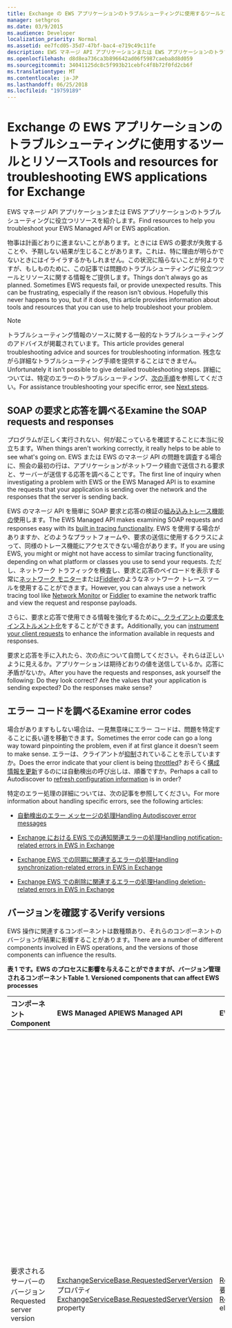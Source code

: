```yaml
---
title: Exchange の EWS アプリケーションのトラブルシューティングに使用するツールとリソース
manager: sethgros
ms.date: 03/9/2015
ms.audience: Developer
localization_priority: Normal
ms.assetid: ee7fcd05-35d7-47bf-bac4-e719c49c11fe
description: EWS マネージ API アプリケーションまたは EWS アプリケーションのトラブルシューティングに役立つリソースを紹介します。
ms.openlocfilehash: d8d8ea736ca3b896642ad06f5987caeba8d8d059
ms.sourcegitcommit: 34041125dc8c5f993b21cebfc4f8b72f0fd2cb6f
ms.translationtype: MT
ms.contentlocale: ja-JP
ms.lasthandoff: 06/25/2018
ms.locfileid: "19759189"
---
```

# <a name="tools-and-resources-for-troubleshooting-ews-applications-for-exchange"></a><span data-ttu-id="734d2-103">Exchange の EWS アプリケーションのトラブルシューティングに使用するツールとリソース</span><span class="sxs-lookup"><span data-stu-id="734d2-103">Tools and resources for troubleshooting EWS applications for Exchange</span></span>

<span data-ttu-id="734d2-104">EWS マネージ API アプリケーションまたは EWS アプリケーションのトラブルシューティングに役立つリソースを紹介します。</span><span class="sxs-lookup"><span data-stu-id="734d2-104">Find resources to help you troubleshoot your EWS Managed API or EWS application.</span></span>
  
<span data-ttu-id="734d2-p101">物事は計画どおりに進まないことがあります。ときには EWS の要求が失敗することや、予期しない結果が生じることがあります。これは、特に理由が明らかでないときにはイライラするかもしれません。この状況に陥らないことが何よりですが、もしものために、この記事では問題のトラブルシューティングに役立つツールとリソースに関する情報をご提供します。</span><span class="sxs-lookup"><span data-stu-id="734d2-p101">Things don't always go as planned. Sometimes EWS requests fail, or provide unexpected results. This can be frustrating, especially if the reason isn't obvious. Hopefully this never happens to you, but if it does, this article provides information about tools and resources that you can use to help troubleshoot your problem.</span></span>
  
> [!NOTE]
> <span data-ttu-id="734d2-109">トラブルシューティング情報のソースに関する一般的なトラブルシューティングのアドバイスが掲載されています。</span><span class="sxs-lookup"><span data-stu-id="734d2-109">This article provides general troubleshooting advice and sources for troubleshooting information.</span></span> <span data-ttu-id="734d2-110">残念ながら詳細なトラブルシューティング手順を提供することはできません。</span><span class="sxs-lookup"><span data-stu-id="734d2-110">Unfortunately it isn't possible to give detailed troubleshooting steps.</span></span> <span data-ttu-id="734d2-111">詳細については、特定のエラーのトラブルシューティング、[次の手順](#bk_NextSteps)を参照してください。</span><span class="sxs-lookup"><span data-stu-id="734d2-111">For assistance troubleshooting your specific error, see [Next steps](#bk_NextSteps).</span></span> 
  
## <a name="examine-the-soap-requests-and-responses"></a><span data-ttu-id="734d2-112">SOAP の要求と応答を調べる</span><span class="sxs-lookup"><span data-stu-id="734d2-112">Examine the SOAP requests and responses</span></span>

<span data-ttu-id="734d2-113">プログラムが正しく実行されない、何が起こっているを確認することに本当に役立ちます。</span><span class="sxs-lookup"><span data-stu-id="734d2-113">When things aren't working correctly, it really helps to be able to see what's going on.</span></span> <span data-ttu-id="734d2-114">EWS または EWS のマネージ API の問題を調査する場合に、照会の最初の行は、アプリケーションがネットワーク経由で送信される要求と、サーバーが送信する応答を調べることです。</span><span class="sxs-lookup"><span data-stu-id="734d2-114">The first line of inquiry when investigating a problem with EWS or the EWS Managed API is to examine the requests that your application is sending over the network and the responses that the server is sending back.</span></span>
  
<span data-ttu-id="734d2-115">EWS のマネージ API を簡単に SOAP 要求と応答の検証の[組み込みトレース機能の](how-to-trace-requests-responses-to-troubleshoot-ews-managed-api-applications.md)使用します。</span><span class="sxs-lookup"><span data-stu-id="734d2-115">The EWS Managed API makes examining SOAP requests and responses easy with its [built in tracing functionality](how-to-trace-requests-responses-to-troubleshoot-ews-managed-api-applications.md).</span></span> <span data-ttu-id="734d2-116">EWS を使用する場合がありますか、どのようなプラットフォームや、要求の送信に使用するクラスによって、同様のトレース機能にアクセスできない場合があります。</span><span class="sxs-lookup"><span data-stu-id="734d2-116">If you are using EWS, you might or might not have access to similar tracing functionality, depending on what platform or classes you use to send your requests.</span></span> <span data-ttu-id="734d2-117">ただし、ネットワーク トラフィックを検査し、要求と応答のペイロードを表示する常に[ネットワーク モニター](http://www.microsoft.com/en-us/download/details.aspx?id=4865)または[Fiddler](http://www.telerik.com/fiddler)のようなネットワーク トレース ツールを使用することができます。</span><span class="sxs-lookup"><span data-stu-id="734d2-117">However, you can always use a network tracing tool like [Network Monitor](http://www.microsoft.com/en-us/download/details.aspx?id=4865) or [Fiddler](http://www.telerik.com/fiddler) to examine the network traffic and view the request and response payloads.</span></span> 
  
<span data-ttu-id="734d2-118">さらに、要求と応答で使用できる情報を強化するために[、クライアントの要求をインストルメント化](instrumenting-client-requests-for-ews-and-rest-in-exchange.md)をすることができます。</span><span class="sxs-lookup"><span data-stu-id="734d2-118">Additionally, you can [instrument your client requests](instrumenting-client-requests-for-ews-and-rest-in-exchange.md) to enhance the information available in requests and responses.</span></span> 
  
<span data-ttu-id="734d2-p105">要求と応答を手に入れたら、次の点について自問してください。それらは正しいように見えるか。アプリケーションは期待どおりの値を送信しているか。応答に矛盾がないか。</span><span class="sxs-lookup"><span data-stu-id="734d2-p105">After you have the requests and responses, ask yourself the following: Do they look correct? Are the values that your application is sending expected? Do the responses make sense?</span></span>
  
## <a name="examine-error-codes"></a><span data-ttu-id="734d2-122">エラー コードを調べる</span><span class="sxs-lookup"><span data-stu-id="734d2-122">Examine error codes</span></span>

<span data-ttu-id="734d2-123">場合がありますもしない場合は、一見無意味にエラー コードは、問題を特定することに長い道を移動できます。</span><span class="sxs-lookup"><span data-stu-id="734d2-123">Sometimes the error code can go a long way toward pinpointing the problem, even if at first glance it doesn't seem to make sense.</span></span> <span data-ttu-id="734d2-124">エラーは、クライアントが[抑制](ews-throttling-in-exchange.md)されていることを示していますか。</span><span class="sxs-lookup"><span data-stu-id="734d2-124">Does the error indicate that your client is being [throttled](ews-throttling-in-exchange.md)?</span></span> <span data-ttu-id="734d2-125">おそらく[構成情報を更新](how-to-refresh-configuration-information-by-using-autodiscover.md)するのには自動検出の呼び出しは、順番ですか。</span><span class="sxs-lookup"><span data-stu-id="734d2-125">Perhaps a call to Autodiscover to [refresh configuration information](how-to-refresh-configuration-information-by-using-autodiscover.md) is in order?</span></span> 
  
<span data-ttu-id="734d2-126">特定のエラー処理の詳細については、次の記事を参照してください。</span><span class="sxs-lookup"><span data-stu-id="734d2-126">For more information about handling specific errors, see the following articles:</span></span>
  
- [<span data-ttu-id="734d2-127">自動検出のエラー メッセージの処理</span><span class="sxs-lookup"><span data-stu-id="734d2-127">Handling Autodiscover error messages</span></span>](handling-autodiscover-error-messages.md)
    
- [<span data-ttu-id="734d2-128">Exchange における EWS での通知関連エラーの処理</span><span class="sxs-lookup"><span data-stu-id="734d2-128">Handling notification-related errors in EWS in Exchange</span></span>](handling-notification-related-errors-in-ews-in-exchange.md)
    
- [<span data-ttu-id="734d2-129">Exchange EWS での同期に関連するエラーの処理</span><span class="sxs-lookup"><span data-stu-id="734d2-129">Handling synchronization-related errors in EWS in Exchange</span></span>](handling-synchronization-related-errors-in-ews-in-exchange.md)
    
- [<span data-ttu-id="734d2-130">Exchange EWS での削除に関連するエラーの処理</span><span class="sxs-lookup"><span data-stu-id="734d2-130">Handling deletion-related errors in EWS in Exchange</span></span>](handling-deletion-related-errors-in-ews-in-exchange.md)
    
## <a name="verify-versions"></a><span data-ttu-id="734d2-131">バージョンを確認する</span><span class="sxs-lookup"><span data-stu-id="734d2-131">Verify versions</span></span>

<span data-ttu-id="734d2-132">EWS 操作に関連するコンポーネントは数種類あり、それらのコンポーネントのバージョンが結果に影響することがあります。</span><span class="sxs-lookup"><span data-stu-id="734d2-132">There are a number of different components involved in EWS operations, and the versions of those components can influence the results.</span></span>
  
<span data-ttu-id="734d2-133">**表 1 です。EWS のプロセスに影響を与えることができますが、バージョン管理されるコンポーネント**</span><span class="sxs-lookup"><span data-stu-id="734d2-133">**Table 1. Versioned components that can affect EWS processes**</span></span>

|<span data-ttu-id="734d2-134">**コンポーネント**</span><span class="sxs-lookup"><span data-stu-id="734d2-134">**Component**</span></span>|<span data-ttu-id="734d2-135">**EWS Managed API**</span><span class="sxs-lookup"><span data-stu-id="734d2-135">**EWS Managed API**</span></span>|<span data-ttu-id="734d2-136">**EWS**</span><span class="sxs-lookup"><span data-stu-id="734d2-136">**EWS**</span></span>|<span data-ttu-id="734d2-137">**メモ**</span><span class="sxs-lookup"><span data-stu-id="734d2-137">**Notes**</span></span>|
|:-----|:-----|:-----|:-----|
|<span data-ttu-id="734d2-138">要求されるサーバーのバージョン</span><span class="sxs-lookup"><span data-stu-id="734d2-138">Requested server version</span></span>  <br/> |<span data-ttu-id="734d2-139">[ExchangeServiceBase.RequestedServerVersion](http://msdn.microsoft.com/ja-jp/library/microsoft.exchange.webservices.data.exchangeservicebase.requestedserverversion%28v=exchg.80%29.aspx)プロパティ</span><span class="sxs-lookup"><span data-stu-id="734d2-139">[ExchangeServiceBase.RequestedServerVersion](http://msdn.microsoft.com/ja-jp/library/microsoft.exchange.webservices.data.exchangeservicebase.requestedserverversion%28v=exchg.80%29.aspx) property</span></span>  <br/> |<span data-ttu-id="734d2-140">[RequestServerVersion](http://msdn.microsoft.com/library/af4032d5-42b3-463e-9d0a-8236d78e5b75%28Office.15%29.aspx)要素</span><span class="sxs-lookup"><span data-stu-id="734d2-140">[RequestServerVersion](http://msdn.microsoft.com/library/af4032d5-42b3-463e-9d0a-8236d78e5b75%28Office.15%29.aspx) element</span></span>  <br/> |<span data-ttu-id="734d2-p107">この値により、EWS 要求の処理に使用される EWS スキーマのバージョンが制御されます。ここで指定されたスキーマのバージョンが、送信する要求に適していることを確認します。一部のプロパティと操作は、以前のスキーマのバージョンでは利用できません。</span><span class="sxs-lookup"><span data-stu-id="734d2-p107">This value controls which version of the EWS schema is used to process the EWS request. Make sure that the schema version specified here makes sense for the request you are sending. Some properties and operations are not available in earlier versions of the schema.</span></span>  <br/> |
|<span data-ttu-id="734d2-144">サーバーのバージョン</span><span class="sxs-lookup"><span data-stu-id="734d2-144">The server version</span></span>  <br/> |<span data-ttu-id="734d2-145">[ExchangeServiceBase.ServerInfo](http://msdn.microsoft.com/ja-jp/library/microsoft.exchange.webservices.data.exchangeservicebase.serverinfo%28v=exchg.80%29.aspx)プロパティ</span><span class="sxs-lookup"><span data-stu-id="734d2-145">[ExchangeServiceBase.ServerInfo](http://msdn.microsoft.com/ja-jp/library/microsoft.exchange.webservices.data.exchangeservicebase.serverinfo%28v=exchg.80%29.aspx) property</span></span>  <br/> |<span data-ttu-id="734d2-146">[ServerVersionInfo](http://msdn.microsoft.com/library/c04a6872-ca27-432b-aac2-36b023d0afc6%28Office.15%29.aspx)要素</span><span class="sxs-lookup"><span data-stu-id="734d2-146">[ServerVersionInfo](http://msdn.microsoft.com/library/c04a6872-ca27-432b-aac2-36b023d0afc6%28Office.15%29.aspx) element</span></span>  <br/> |<span data-ttu-id="734d2-p108">この値は EWS の応答でサーバーから返され、応答を処理したサーバーのバージョンを表します。この値が期待していたものであることを確認します。可能な場合は、Exchange サーバーが Exchange のメジャー バージョンに向けた最新の更新プログラムを実行していることを確認します。</span><span class="sxs-lookup"><span data-stu-id="734d2-p108">This value is returned by the server in EWS responses, and indicates the version of the server that processed the response. Make sure this value is what you expect. If possible, make sure that the Exchange server is running the most recent update for your major version of Exchange.</span></span>  <br/> |
|<span data-ttu-id="734d2-150">EWS マネージ API のバージョン</span><span class="sxs-lookup"><span data-stu-id="734d2-150">The EWS Managed API version</span></span>  <br/> |<span data-ttu-id="734d2-151">Microsoft.Exchange.WebServices.dll ファイルの製品バージョン プロパティ。</span><span class="sxs-lookup"><span data-stu-id="734d2-151">The Product version property of the Microsoft.Exchange.WebServices.dll file.</span></span>  <br/> |<span data-ttu-id="734d2-152">適用できません</span><span class="sxs-lookup"><span data-stu-id="734d2-152">Not applicable</span></span>  <br/> |<span data-ttu-id="734d2-153">EWS のマネージ API を使用している場合は、[最新バージョン](http://aka.ms/ews-managed-api-readme)を使っていることを確認します。</span><span class="sxs-lookup"><span data-stu-id="734d2-153">If you're using the EWS Managed API, make sure that you are using [the most recent version](http://aka.ms/ews-managed-api-readme).</span></span>  <br/> |
   
## <a name="verify-access"></a><span data-ttu-id="734d2-154">アクセスを確認する</span><span class="sxs-lookup"><span data-stu-id="734d2-154">Verify access</span></span>

<span data-ttu-id="734d2-155">既定では[既定の設定を変更する](how-to-control-access-to-ews-in-exchange.md)には、EWS が有効です。</span><span class="sxs-lookup"><span data-stu-id="734d2-155">EWS is enabled by default, but [defaults can be changed](how-to-control-access-to-ews-in-exchange.md).</span></span> <span data-ttu-id="734d2-156">[Get OrganizationConfig](http://technet.microsoft.com/ja-jp/library/bb124754.aspx)コマンドレットをサーバーでは、EWS が有効になっているかどうかを確認し、ユーザーのメールボックスで EWS が有効であるかどうかを確認するのには、 [Get CASMailbox](http://technet.microsoft.com/ja-jp/library/aa997571.aspx)コマンドレットを使用します。</span><span class="sxs-lookup"><span data-stu-id="734d2-156">Use the [Get-OrganizationConfig](http://technet.microsoft.com/ja-jp/library/bb124754.aspx) cmdlet to make sure that EWS is enabled on the server, and the [Get-CASMailbox](http://technet.microsoft.com/ja-jp/library/aa997571.aspx) cmdlet to make sure that EWS is enabled for the user's mailbox.</span></span> <span data-ttu-id="734d2-157">また、EWS の両方のコマンドレットの応答を許可または禁止リスト、し、EWS を使用してから、アプリケーションがブロックされていないことを確認を確認します。</span><span class="sxs-lookup"><span data-stu-id="734d2-157">Also check both cmdlet responses for an EWS allow or block list, and make sure that your application isn't blocked from using EWS.</span></span> 
  
<span data-ttu-id="734d2-158">EWS 仮想ディレクトリの[既定の認証設定](http://technet.microsoft.com/ja-jp/library/gg247612%28v=exchg.150%29.aspx)が変更されていないことも確認する必要があります。</span><span class="sxs-lookup"><span data-stu-id="734d2-158">You should also verify that the [default authentication settings](http://technet.microsoft.com/ja-jp/library/gg247612%28v=exchg.150%29.aspx) on the EWS virtual directory have not been modified.</span></span> 
  
## <a name="try-another-ews-client"></a><span data-ttu-id="734d2-159">別の EWS クライアントを試してみる</span><span class="sxs-lookup"><span data-stu-id="734d2-159">Try another EWS client</span></span>

<span data-ttu-id="734d2-p110">ときには別のクライアントから同じ要求を試してみて、結果を比較することが役立つことがあります。別のクライアントの結果が異なっているならば、違いは何でしょうか。成功した要求と失敗した要求の違いを見つけることは、特定の要求が失敗する理由を説明する際に役立つことがあります。</span><span class="sxs-lookup"><span data-stu-id="734d2-p110">Sometimes it is helpful to try the same request from another client and compare results. If another client gets different results, what is different? Figuring out what is different between a successful request and a failed request can help explain why a particular request is failing.</span></span>
  
<span data-ttu-id="734d2-163">テストするのには別のクライアントを記述することが確かに、中にする必要はありません。</span><span class="sxs-lookup"><span data-stu-id="734d2-163">While you can certainly write another client to test with, you don't have to!</span></span> <span data-ttu-id="734d2-164">[EWSEditor](http://ewseditor.codeplex.com/)は、EWS のマネージ API と EWS を使用するサンプル クライアントです。</span><span class="sxs-lookup"><span data-stu-id="734d2-164">[EWSEditor](http://ewseditor.codeplex.com/) is a sample client that uses the EWS Managed API and EWS.</span></span> <span data-ttu-id="734d2-165">(ソース コードを含む) のクライアントをダウンロードして使用して、アプリケーションで失敗するのと同じ要求を実行してください。</span><span class="sxs-lookup"><span data-stu-id="734d2-165">You can download the client (including the source code) and use it to try the same requests that are failing in your application.</span></span> 
  
## <a name="examine-iis-logs"></a><span data-ttu-id="734d2-166">IIS のログを調べる</span><span class="sxs-lookup"><span data-stu-id="734d2-166">Examine IIS logs</span></span>

<span data-ttu-id="734d2-p112">Exchange サーバーにアクセスしている場合は、クライアント アクセス サーバー上のインターネット インフォメーション サービス (IIS) が提供するログ記録機能により、失敗に関する詳細な情報が得られます。ただし、IIS のログは HTTP エラーを受信した場合にのみ役立つものだという点に注意してください。</span><span class="sxs-lookup"><span data-stu-id="734d2-p112">If you have access to the Exchange server, the logging functionality provided by Internet Information Services (IIS) on the Client Access servers can provide more information about failures. However, keep in mind that IIS logs will only be helpful if you are receiving an HTTP error.</span></span>
  
<span data-ttu-id="734d2-169">IIS には、ログの 2 つの異なる方法が用意されています: [IIS ログの収集](http://www.iis.net/learn/manage/provisioning-and-managing-iis/configure-logging-in-iis)および[失敗した要求をトレース](http://www.iis.net/learn/troubleshoot/using-failed-request-tracing/troubleshooting-failed-requests-using-tracing-in-iis)します。</span><span class="sxs-lookup"><span data-stu-id="734d2-169">IIS provides two different logging methods: [IIS logging](http://www.iis.net/learn/manage/provisioning-and-managing-iis/configure-logging-in-iis) and [failed requests tracing](http://www.iis.net/learn/troubleshoot/using-failed-request-tracing/troubleshooting-failed-requests-using-tracing-in-iis).</span></span> <span data-ttu-id="734d2-170">IIS ログを操作するには、[ログ パーサー Studio](http://blogs.technet.com/b/exchange/archive/2012/03/07/introducing-log-parser-studio.aspx)EWS の組み込みのクエリの数が含まれますを使用できます。</span><span class="sxs-lookup"><span data-stu-id="734d2-170">To work with IIS logs, you can use [Log Parser Studio](http://blogs.technet.com/b/exchange/archive/2012/03/07/introducing-log-parser-studio.aspx), which includes a number of built-in EWS queries.</span></span>
  
## <a name="next-steps"></a><span data-ttu-id="734d2-171">次の手順</span><span class="sxs-lookup"><span data-stu-id="734d2-171">Next steps</span></span>
<span data-ttu-id="734d2-172"><a name="bk_NextSteps"> </a></span><span class="sxs-lookup"><span data-stu-id="734d2-172"></span></span>

<span data-ttu-id="734d2-173">ツールとトラブルシューティングに使用できるリソースについて説明しました、これでは、これらのツールによって提供される情報を理解するヘルプを必要があります。</span><span class="sxs-lookup"><span data-stu-id="734d2-173">Now that you've learned about the tools and resources that you can use to troubleshoot, you might need help understanding the information provided by those tools.</span></span> <span data-ttu-id="734d2-174">ヘルプを取得するためのいくつかのオプションは、次のように。</span><span class="sxs-lookup"><span data-stu-id="734d2-174">The following are some options for getting help:</span></span>
  
- <span data-ttu-id="734d2-175">[Msdn フォーラムを Exchange Server の開発](http://social.msdn.microsoft.com/Forums/en-US/home?category=exchangeserver): Exchange Server の MSDN 開発コミュニティの質問です。</span><span class="sxs-lookup"><span data-stu-id="734d2-175">[Exchange Server Development forum on MSDN](http://social.msdn.microsoft.com/Forums/en-US/home?category=exchangeserver) — Ask a question of the MSDN Exchange Server development community.</span></span> 
    
- <span data-ttu-id="734d2-176">[StackOverflow](http://stackoverflow.com/tags/ews) -StackOverflow のコミュニティに質問します。</span><span class="sxs-lookup"><span data-stu-id="734d2-176">[StackOverflow](http://stackoverflow.com/tags/ews) — Ask a question of the StackOverflow community.</span></span> <span data-ttu-id="734d2-177">「Ews」で自分投稿にタグ付けすることを確認します。</span><span class="sxs-lookup"><span data-stu-id="734d2-177">Be sure to tag your post with "ews".</span></span> 
    
- <span data-ttu-id="734d2-178">[マイクロソフトのサポート](http://support.microsoft.com/ph/730/en-us)などについてマイクロソフトのサポート担当者に問い合わせてください。</span><span class="sxs-lookup"><span data-stu-id="734d2-178">[Microsoft Support](http://support.microsoft.com/ph/730/en-us) — Contact a Microsoft support professional for assistance.</span></span> 
    
## <a name="see-also"></a><span data-ttu-id="734d2-179">関連項目</span><span class="sxs-lookup"><span data-stu-id="734d2-179">See also</span></span>


<span data-ttu-id="734d2-180">次の記事を参照してください。</span><span class="sxs-lookup"><span data-stu-id="734d2-180">See the following articles:</span></span>
  
- [<span data-ttu-id="734d2-181">Exchange の Web サービス クライアントを開発する</span><span class="sxs-lookup"><span data-stu-id="734d2-181">Develop web service clients for Exchange</span></span>](develop-web-service-clients-for-exchange.md)
    
- [<span data-ttu-id="734d2-182">EWS のマネージ API アプリケーションのトラブルシューティングを行うには、要求と応答をトレースします。</span><span class="sxs-lookup"><span data-stu-id="734d2-182">Trace requests and responses to troubleshoot EWS Managed API applications</span></span>](how-to-trace-requests-responses-to-troubleshoot-ews-managed-api-applications.md)
    
- [<span data-ttu-id="734d2-183">EWS および他の Exchange クライアントの要求を実装</span><span class="sxs-lookup"><span data-stu-id="734d2-183">Instrumenting client requests for EWS and REST in Exchange</span></span>](instrumenting-client-requests-for-ews-and-rest-in-exchange.md)
    
- [<span data-ttu-id="734d2-184">EWS の交換で調整</span><span class="sxs-lookup"><span data-stu-id="734d2-184">EWS throttling in Exchange</span></span>](ews-throttling-in-exchange.md)
    
- [<span data-ttu-id="734d2-185">自動検出を使用して構成情報を更新します。</span><span class="sxs-lookup"><span data-stu-id="734d2-185">Refresh configuration information by using Autodiscover</span></span>](how-to-refresh-configuration-information-by-using-autodiscover.md)
    
- [<span data-ttu-id="734d2-186">自動検出のエラー メッセージの処理</span><span class="sxs-lookup"><span data-stu-id="734d2-186">Handling Autodiscover error messages</span></span>](handling-autodiscover-error-messages.md)
    
- [<span data-ttu-id="734d2-187">Exchange における EWS での通知関連エラーの処理</span><span class="sxs-lookup"><span data-stu-id="734d2-187">Handling notification-related errors in EWS in Exchange</span></span>](handling-notification-related-errors-in-ews-in-exchange.md)
    
- [<span data-ttu-id="734d2-188">Exchange EWS での同期に関連するエラーの処理</span><span class="sxs-lookup"><span data-stu-id="734d2-188">Handling synchronization-related errors in EWS in Exchange</span></span>](handling-synchronization-related-errors-in-ews-in-exchange.md)
    
- [<span data-ttu-id="734d2-189">Exchange EWS での削除に関連するエラーの処理</span><span class="sxs-lookup"><span data-stu-id="734d2-189">Handling deletion-related errors in EWS in Exchange</span></span>](handling-deletion-related-errors-in-ews-in-exchange.md)
    
- [<span data-ttu-id="734d2-190">IIS のログを構成します。</span><span class="sxs-lookup"><span data-stu-id="734d2-190">Configuring Logging in IIS</span></span>](http://www.iis.net/learn/manage/provisioning-and-managing-iis/configure-logging-in-iis)
    
- [<span data-ttu-id="734d2-191">失敗した要求のトレースを使用して IIS 7 でのトラブルシューティング</span><span class="sxs-lookup"><span data-stu-id="734d2-191">Troubleshooting Failed Requests Using Tracing in IIS 7</span></span>](http://www.iis.net/learn/troubleshoot/using-failed-request-tracing/troubleshooting-failed-requests-using-tracing-in-iis)
    
- [<span data-ttu-id="734d2-192">ログ パーサー Studio の導入:</span><span class="sxs-lookup"><span data-stu-id="734d2-192">Introducing: Log Parser Studio</span></span>](http://blogs.technet.com/b/exchange/archive/2012/03/07/introducing-log-parser-studio.aspx)
    
- [<span data-ttu-id="734d2-193">Exchange 仮想ディレクトリの既定の設定</span><span class="sxs-lookup"><span data-stu-id="734d2-193">Default Settings for Exchange Virtual Directories</span></span>](http://technet.microsoft.com/ja-jp/library/gg247612%28v=exchg.150%29.aspx)
    
<span data-ttu-id="734d2-194">次のものをダウンロードしてください。</span><span class="sxs-lookup"><span data-stu-id="734d2-194">Download the following:</span></span>
  
- [<span data-ttu-id="734d2-195">Microsoft ネットワーク モニターの 3.4</span><span class="sxs-lookup"><span data-stu-id="734d2-195">Microsoft Network Monitor 3.4</span></span>](http://www.microsoft.com/en-us/download/details.aspx?id=4865)
    
- [<span data-ttu-id="734d2-196">Fiddler</span><span class="sxs-lookup"><span data-stu-id="734d2-196">Fiddler</span></span>](http://www.telerik.com/fiddler)
    
- [<span data-ttu-id="734d2-197">EWSEditor</span><span class="sxs-lookup"><span data-stu-id="734d2-197">EWSEditor</span></span>](http://ewseditor.codeplex.com/)
    
- [<span data-ttu-id="734d2-198">Exchange Web サービスの管理 API</span><span class="sxs-lookup"><span data-stu-id="734d2-198">Exchange Web Services Managed API</span></span>](http://go.microsoft.com/fwlink/?LinkID=255472)
    

